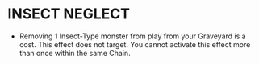 # INSECT NEGLECT

*   Removing 1 Insect-Type monster from play from your Graveyard is a cost. This effect does not target. You cannot activate this effect more than once within the same Chain.
